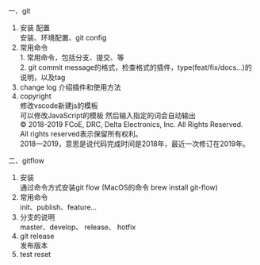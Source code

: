 一、git
  1. 安装 配置<br>
    安装、环境配置、git config<br>
  2. 常用命令<br>
    1. 常用命令，包括分支、提交、等<br>
    2. git commit message的格式，检查格式的插件，type(feat/fix/docs...)的说明，以及tag<br>
  3. change log
    介绍插件和使用方法<br>
  4. copyright<br>
    修改vscode新建js的模板<br>
    可以修改JavaScript的模板 然后输入指定的词会自动输出<br>
    © 2018-2019 FCoE, DRC, Delta Electronics, Inc. All Rights Reserved.<br>
    All rights reserved表示保留所有权利。<br>
    2018—2019，意思是说代码完成时间是2018年，最近一次修订在2019年。<br>

二、gitflow
  1. 安装<br>
    通过命令方式安装git flow    (MacOS的命令  brew install git-flow)
  2. 常用命令<br>
    init、publish、feature...
  3. 分支的说明<br>
    master、develop、 release、 hotfix<br>
  4. git release<br>
    发布版本
  5. test reset
